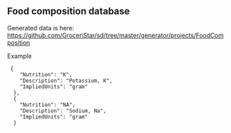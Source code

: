 ## Food composition database

Generated data is here: https://github.com/GroceriStar/sd/tree/master/generator/projects/FoodComposition


Example
```
 {
    "Nutrition": "K",
    "Description": "Potassium, K",
    "ImpliedUnits": "gram"
  },
  {
    "Nutrition": "NA",
    "Description": "Sodium, Na",
    "ImpliedUnits": "gram"
  }
```
